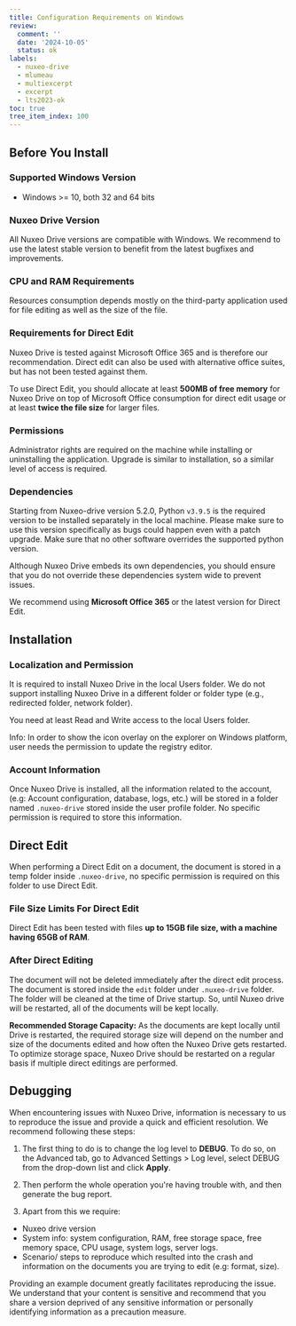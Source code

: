 ```yaml
---
title: Configuration Requirements on Windows
review:
  comment: ''
  date: '2024-10-05'
  status: ok
labels:
  - nuxeo-drive
  - mlumeau
  - multiexcerpt
  - excerpt
  - lts2023-ok
toc: true
tree_item_index: 100
---
```


## Before You Install

### Supported Windows Version 

- Windows >= 10, both 32 and 64 bits

### Nuxeo Drive Version 

All Nuxeo Drive versions are compatible with Windows. We recommend to use the latest stable version to benefit from the latest bugfixes and improvements.
  
### CPU and RAM Requirements 

Resources consumption depends mostly on the third-party application used for file editing as well as the size of the file. 
### Requirements for Direct Edit
Nuxeo Drive is tested against Microsoft Office 365 and is therefore our recommendation. Direct edit can also be used with alternative office suites, but has not been tested against them.

To use Direct Edit, you should allocate at least **500MB of free memory** for Nuxeo Drive on top of Microsoft Office consumption for direct edit usage or at least **twice the file size** for larger files.

### Permissions 

Administrator rights are required on the machine while installing or uninstalling the application. Upgrade is similar to installation, so a similar level of access is required.  

### Dependencies 

Starting from Nuxeo-drive version 5.2.0, Python `v3.9.5` is the required version to be installed separately in the local machine. Please make sure to use this version specifically as bugs could happen even with a patch upgrade.
Make sure that no other software overrides the supported python version. 

Although Nuxeo Drive embeds its own dependencies, you should ensure that you do not override these dependencies system wide to prevent issues. 

We recommend using **Microsoft Office 365** or the latest version for Direct Edit.  

## Installation 

### Localization and Permission

It is required to install Nuxeo Drive in the local Users folder. We do not support installing Nuxeo Drive in a different folder or folder type (e.g., redirected folder, network folder).

You need at least Read and Write access to the local Users folder. 

Info: 
In order to show the icon overlay on the explorer on Windows platform, user needs the permission to update the registry editor. 

### Account Information 

Once Nuxeo Drive is installed, all the information related to the account, (e.g: Account configuration, database, logs, etc.) will be stored in a folder named `.nuxeo-drive` stored inside the user profile folder. No specific permission is required to store this information. 

## Direct Edit

When performing a Direct Edit on a document, the document is stored in a temp folder inside `.nuxeo-drive`, no specific permission is required on this folder to use Direct Edit. 

### File Size Limits For Direct Edit

Direct Edit has been tested with files **up to 15GB file size, with a machine having 65GB of RAM**. 

### After Direct Editing 

The document will not be deleted immediately after the direct edit process. The document is stored inside the `edit` folder under `.nuxeo-drive` folder. The folder will be cleaned at the time of Drive startup. So, until Nuxeo drive will be restarted, all of the documents will be kept locally.

**Recommended Storage Capacity:**
As the documents are kept locally until Drive is restarted, the required storage size will depend on the number and size of the documents edited and how often the Nuxeo Drive gets restarted.
To optimize storage space, Nuxeo Drive should be restarted on a regular basis if multiple direct editings are performed.

## Debugging 

When encountering issues with Nuxeo Drive, information is necessary to us to reproduce the issue and provide a quick and efficient resolution. We recommend following these steps:
1. The first thing to do is to change the log level to **DEBUG**. To do so, on the Advanced tab, go to Advanced Settings > Log level, select DEBUG from the drop-down list and click **Apply**. 

2. Then perform the whole operation you're having trouble with, and then generate the bug report. 

3. Apart from this we require:
- Nuxeo drive version
- System info: system configuration, RAM, free storage space, free memory space, CPU usage, system logs, server logs.  
- Scenario/ steps to reproduce which resulted into the crash and information on the documents you are trying to edit (e.g: format, size). 

Providing an example document greatly facilitates reproducing the issue. We understand that your content is sensitive and recommend that you share a version deprived of any sensitive information or personally identifying information as a precaution measure.
